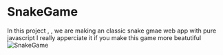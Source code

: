 # SnakeGame
In this project , , we are making an classic snake gmae web app with pure javascript
I really apperciate it if you make this game more beatutiful 
![SnakeGame](https://user-images.githubusercontent.com/88079879/158011994-8185ed81-67ee-4234-85e4-0d597bb438bd.gif)

